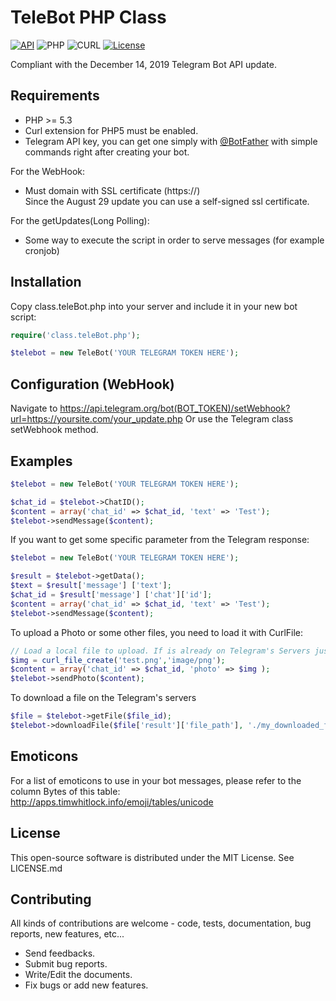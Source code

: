 # TeleBot PHP Class
[![API](https://img.shields.io/badge/Telegram%20Bot%20API-December%2014%2C%202019-36ade1.svg)](https://core.telegram.org/bots/api)
![PHP](https://img.shields.io/badge/php-%3E%3D5.3-8892bf.svg)
![CURL](https://img.shields.io/badge/cURL-required-green.svg)
[![License](https://poser.pugx.org/eleirbag89/telegrambotphp/license)](https://packagist.org/packages/eleirbag89/telegrambotphp)

Compliant with the December 14, 2019 Telegram Bot API update.

Requirements
---------

* PHP >= 5.3
* Curl extension for PHP5 must be enabled.
* Telegram API key, you can get one simply with [@BotFather](https://core.telegram.org/bots#botfather) with simple commands right after creating your bot.

For the WebHook:
* Must domain with SSL certificate (https://)    
Since the August 29 update you can use a self-signed ssl certificate.

For the getUpdates(Long Polling):
* Some way to execute the script in order to serve messages (for example cronjob)

Installation
---------
Copy class.teleBot.php into your server and include it in your new bot script:
```php
require('class.teleBot.php');

$telebot = new TeleBot('YOUR TELEGRAM TOKEN HERE');
```


Configuration (WebHook)
---------

Navigate to 
https://api.telegram.org/bot(BOT_TOKEN)/setWebhook?url=https://yoursite.com/your_update.php
Or use the Telegram class setWebhook method.

Examples
---------

```php
$telebot = new TeleBot('YOUR TELEGRAM TOKEN HERE');

$chat_id = $telebot->ChatID();
$content = array('chat_id' => $chat_id, 'text' => 'Test');
$telebot->sendMessage($content);
```

If you want to get some specific parameter from the Telegram response:
```php
$telebot = new TeleBot('YOUR TELEGRAM TOKEN HERE');

$result = $telebot->getData();
$text = $result['message'] ['text'];
$chat_id = $result['message'] ['chat']['id'];
$content = array('chat_id' => $chat_id, 'text' => 'Test');
$telebot->sendMessage($content);
```

To upload a Photo or some other files, you need to load it with CurlFile:
```php
// Load a local file to upload. If is already on Telegram's Servers just pass the resource id
$img = curl_file_create('test.png','image/png'); 
$content = array('chat_id' => $chat_id, 'photo' => $img );
$telebot->sendPhoto($content);
```

To download a file on the Telegram's servers
```php
$file = $telebot->getFile($file_id);
$telebot->downloadFile($file['result']['file_path'], './my_downloaded_file_on_local_server.png');
```

Emoticons
------------
For a list of emoticons to use in your bot messages, please refer to the column Bytes of this table:
http://apps.timwhitlock.info/emoji/tables/unicode

License
------------

This open-source software is distributed under the MIT License. See LICENSE.md

Contributing
------------

All kinds of contributions are welcome - code, tests, documentation, bug reports, new features, etc...

* Send feedbacks.
* Submit bug reports.
* Write/Edit the documents.
* Fix bugs or add new features.
